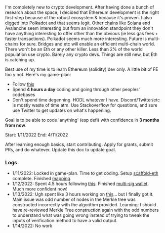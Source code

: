 I'm completely new to crypto development. After having done a bunch of research about the space, I decided that Ethereum development is the right first-step because of the robust ecosystem & because it's proven. I also digged into Polkadot and that seems legit. Other chains like Solana and Avalanche seem interesting but from an innovation standpoint they don't have anything interesting to offer other than the obvious (ie less gas fees + faster transactions). Polkadot seems much more interesting. Future is multi-chains for sure. Bridges and etc will enable an efficient multi-chain world. There won't be an Eth or any other killer. Less than 2% of the world population use crypto. Barely any crypto devs. Things are still new, but Eth is catching up.

Best use of my time is to learn Ethereum (solidity) dev only. A little bit of FE too y not. Here's my game-plan:

- Follow [this](https://docs.scaffoldeth.io/scaffold-eth/)
- Spend **4 hours a day** coding and going through other peoples' codebases
- Don't spend time degenning. HODL whatever I have. Discord/Twitter/etc is mostly waste of time atm. Use Stackoverflow for questions, and sure use Twitter to get updates on what's happening.

Goal is to be able to code 'anything' (esp defi) with confidence in **3 months from now**.

Start: 1/11/2022
End: 4/11/2022

After learning enough basics, start contributing. Apply for grants, submit PRs, and do whatever. Update this doc to update goal.

### Logs
- 1/11/2022: Locked in game-plan. Time to get coding. Setup [scaffold-eth](https://github.com/scaffold-eth/scaffold-eth) complete. Finished [mapping](https://solidity-by-example.org/).
- 1/12/2022: Spent 4.5 hours following [this](https://solidity-by-example.org/). Finished [multi-sig wallet](https://solidity-by-example.org/app/multi-sig-wallet/). Much more confident now!
- 1/13/2022: Ugh spent like 3 hours working on [this](https://solidity-by-example.org/app/merkle-tree)... but I finally got it. Main issue was odd number of nodes in the Merkle tree was constructed incorrectly with the algorithm provided. Learning: I should have re-reviewed Merkle Tree construction again with the odd numbers to understand what was going wrong instead of trying to tweak the inputs of verification method to have a valid output.
- 1/14/2022: No work
